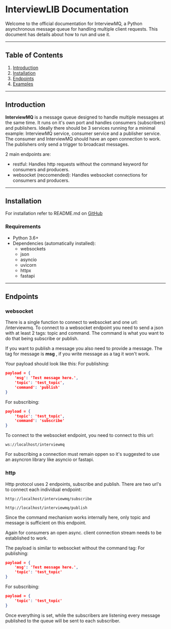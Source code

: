 # InterviewLIB Documentation

Welcome to the official documentation for InterviewMQ, a Python asynchronous message queue for handling multiple client requests. This document has details about how to run and use it.

---

## Table of Contents

1. [Introduction](#introduction)
2. [Installation](#installation)
3. [Endpoints](#getting-started)
4. [Examples](#examples)

---

## Introduction

**InterviewMQ** is a message queue designed to handle multiple messages at the same time. It runs on it's own port and handles consumers (subscribers) and publishers. Ideally there should be 3 services running for a minimal example: InterviewMQ service, consumer service and a publisher service. The consumer and InterviewMQ should have an open connection to work. The publishers only send a trigger to broadcast messages.

2 main endpoints are:

- restful: Handles http requests without the command keyword for consumers and producers.
- websocket (reccomended): Handles websocket connections for consumers and producers.

---

## Installation

For installation refer to README.md on [GitHub](https://github.com/turgut-baba/chat-app/blob/main/README.md) 

### Requirements

- Python 3.6+
- Dependencies (automatically installed):
  - websockets
  - json
  - asyncio
  - uvicorn
  - httpx
  - fastapi

---

## Endpoints

### websocket

There is a single function to connect to websocket and one url: /interviewmq. To connect to a websocket endpoint you need to send a json with at least 2 tags: topic and command. The command is what you want to do that being subscribe or publish. 

If you want to publish a message you also need to provide a message. The tag for message is **msg** , if you write message as a tag it won't work.

Your payload should look like this:
For publishing:
```json
payload = {
    'msg': 'Test message here.',
    'topic': 'test_topic',
    'command': 'publish'
}
```

For subscribing:
```json
payload = {
    'topic': 'test_topic',
    'command': 'subscribe'
}
```

To connect to the websocket endpoint, you need to connect to this url:

```
ws://localhost/interviewmq
```

For subscribing a connection must remain oppen so it's suggested to use an asyncron library like asyncio or fastapi.

### http

Http protocol uses 2 endpoints, subscribe and publish. There are two url's to connect each individual endpoint:

```
http://localhost/interviewmq/subscribe
```

```
http://localhost/interviewmq/publish
```

Since the command mechanism works internally here, only topic and message is sufficient on this endpoint.

Again for consumers an open async. client connection stream needs to be established to work.

The payload is similar to websocket without the command tag:
For publishing:
```json
payload = {
    'msg': 'Test message here.',
    'topic': 'test_topic'
}
```

For subscribing:
```json
payload = {
    'topic': 'test_topic'
}
```



Once everything is set, while the subscribers are listening every message published to the queue will be sent to each subscriber.